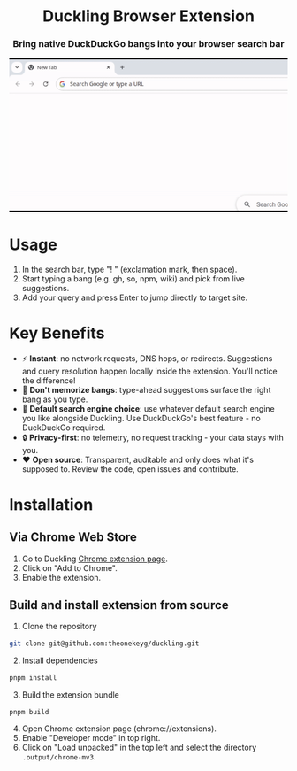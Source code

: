 <div align="center">

<h1>Duckling Browser Extension</h1>
<h3>Bring native DuckDuckGo bangs into your browser search bar</h3>

<img src="_assets/Duckling.gif" alt="Duckling usage example">

</div>

# Usage

1. In the search bar, type "! " (exclamation mark, then space).
2. Start typing a bang (e.g. gh, so, npm, wiki) and pick from live suggestions.
3. Add your query and press Enter to jump directly to target site.

# Key Benefits

* ⚡ **Instant**: no network requests, DNS hops, or redirects. Suggestions and query resolution happen locally inside the extension. You'll notice the difference!
* 🧠 **Don't memorize bangs**: type-ahead suggestions surface the right bang as you type.
* 🧩 **Default search engine choice**: use whatever default search engine you like alongside Duckling. Use DuckDuckGo's best feature - no DuckDuckGo required.
* 🔒 **Privacy-first**: no telemetry, no request tracking - your data stays with you.
* ❤️ **Open source**: Transparent, auditable and only does what it's supposed to. Review the code, open issues and contribute.

# Installation

## Via Chrome Web Store

1. Go to Duckling [Chrome extension page](https://chromewebstore.google.com/detail/duckling/kkhpjkabnebjkdpcpagdpcchpcdjnonp).
2. Click on "Add to Chrome".
3. Enable the extension.

## Build and install extension from source

1. Clone the repository
```bash
git clone git@github.com:theonekeyg/duckling.git
```
2. Install dependencies
```bash
pnpm install
```
3. Build the extension bundle
```
pnpm build
```
4. Open Chrome extension page (chrome://extensions).
5. Enable "Developer mode" in top right.
6. Click on "Load unpacked" in the top left and select the directory `.output/chrome-mv3`.
